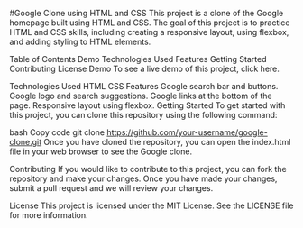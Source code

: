 #Google Clone using HTML and CSS
This project is a clone of the Google homepage built using HTML and CSS. The goal of this project is to practice HTML and CSS skills, including creating a responsive layout, using flexbox, and adding styling to HTML elements.

Table of Contents
Demo
Technologies Used
Features
Getting Started
Contributing
License
Demo
To see a live demo of this project, click here.

Technologies Used
HTML
CSS
Features
Google search bar and buttons.
Google logo and search suggestions.
Google links at the bottom of the page.
Responsive layout using flexbox.
Getting Started
To get started with this project, you can clone this repository using the following command:

bash
Copy code
git clone https://github.com/your-username/google-clone.git
Once you have cloned the repository, you can open the index.html file in your web browser to see the Google clone.

Contributing
If you would like to contribute to this project, you can fork the repository and make your changes. Once you have made your changes, submit a pull request and we will review your changes.

License
This project is licensed under the MIT License. See the LICENSE file for more information.
